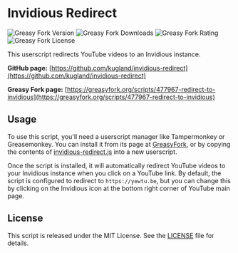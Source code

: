 # Invidious Redirect

![Greasy Fork Version](https://img.shields.io/greasyfork/v/477967-redirect-to-invidious) ![Greasy Fork Downloads](https://img.shields.io/greasyfork/dt/477967-redirect-to-invidious) ![Greasy Fork Rating](https://img.shields.io/greasyfork/rating-count/477967-redirect-to-invidious) ![Greasy Fork License](https://img.shields.io/greasyfork/l/477967-redirect-to-invidious)

This userscript redirects YouTube videos to an Invidious instance.

**GitHub page:** [https://github.com/kugland/invidious-redirect](https://github.com/kugland/invidious-redirect)

**Greasy Fork page:** [https://greasyfork.org/scripts/477967-redirect-to-invidious](https://greasyfork.org/scripts/477967-redirect-to-invidious)

## Usage

To use this script, you'll need a userscript manager like Tampermonkey or Greasemonkey.
You can install it from its page at [GreasyFork](https://greasyfork.org/scripts/477967-redirect-to-invidious),
or by copying the contents of [invidious-redirect.js](https://raw.githubusercontent.com/kugland/invidious-redirect/master/invidious-redirect.js) into a new userscript.

Once the script is installed, it will automatically redirect YouTube videos to your Invidious
instance when you click on a YouTube link. By default, the script is configured to redirect to
`https://yewtu.be`, but you can change this by clicking on the Invidious icon at the bottom right
corner of YouTube main page.

## License

This script is released under the MIT License. See the [LICENSE](LICENSE) file for details.

